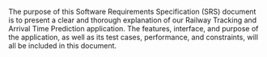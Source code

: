 The purpose of this Software Requirements Specification (SRS) document is to present a clear and thorough explanation of our Railway Tracking and Arrival Time Prediction application. The features, interface, and purpose of the application, as well as its test cases, performance, and constraints, will all be included in this document.
